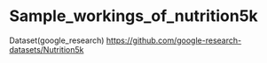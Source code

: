 # Sample_workings_of_nutrition5k
Dataset(google_research)
https://github.com/google-research-datasets/Nutrition5k
